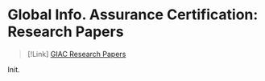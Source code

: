 
# Global Info. Assurance Certification: Research Papers
> [!Link]
> [GIAC Research Papers](https://www.giac.org/research-papers/?msc=main-nav)

Init.